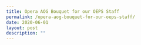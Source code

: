 ```yaml
---
title: Opera AOG Bouquet for our OEPS Staff
permalink: /opera-aog-bouquet-for-our-oeps-staff/
date: 2020-06-01
layout: post
description: ""
---
```

